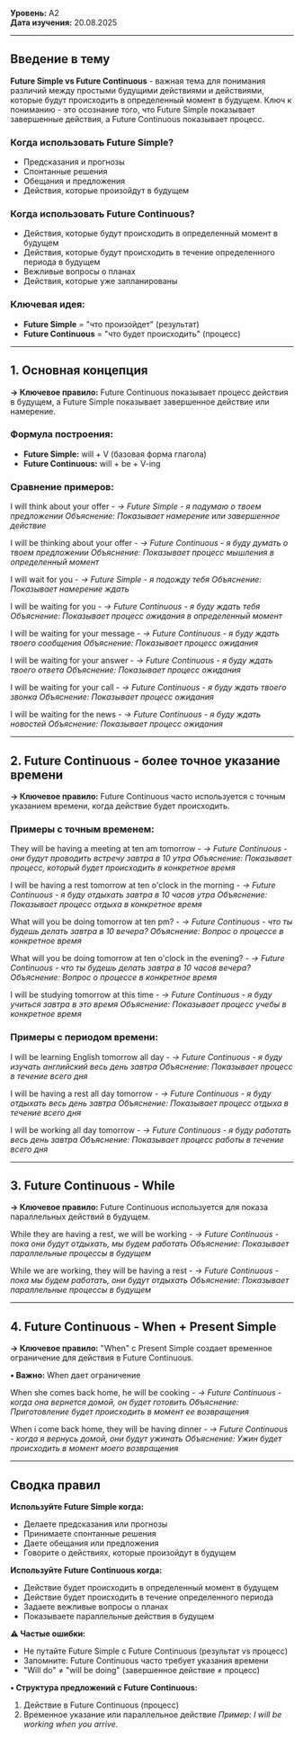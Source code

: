 
**Уровень:** A2  
**Дата изучения:** 20.08.2025  

---

## Введение в тему

**Future Simple vs Future Continuous** - важная тема для понимания различий между простыми будущими действиями и действиями, которые будут происходить в определенный момент в будущем. Ключ к пониманию - это осознание того, что Future Simple показывает завершенные действия, а Future Continuous показывает процесс.

### Когда использовать Future Simple?
- Предсказания и прогнозы
- Спонтанные решения
- Обещания и предложения
- Действия, которые произойдут в будущем

### Когда использовать Future Continuous?
- Действия, которые будут происходить в определенный момент в будущем
- Действия, которые будут происходить в течение определенного периода в будущем
- Вежливые вопросы о планах
- Действия, которые уже запланированы

### Ключевая идея:
- **Future Simple** = "что произойдет" (результат)
- **Future Continuous** = "что будет происходить" (процесс)

---

## 1. Основная концепция

**→ Ключевое правило:** Future Continuous показывает процесс действия в будущем, а Future Simple показывает завершенное действие или намерение.

### Формула построения:
- **Future Simple:** will + V (базовая форма глагола)
- **Future Continuous:** will + be + V-ing

### Сравнение примеров:
I will think about your offer - *→ Future Simple - я подумаю о твоем предложении*
*Объяснение: Показывает намерение или завершенное действие*

I will be thinking about your offer - *→ Future Continuous - я буду думать о твоем предложении*
*Объяснение: Показывает процесс мышления в определенный момент*

I will wait for you - *→ Future Simple - я подожду тебя*
*Объяснение: Показывает намерение ждать*

I will be waiting for you - *→ Future Continuous - я буду ждать тебя*
*Объяснение: Показывает процесс ожидания в определенный момент*

I will be waiting for your message - *→ Future Continuous - я буду ждать твоего сообщения*
*Объяснение: Показывает процесс ожидания*

I will be waiting for your answer - *→ Future Continuous - я буду ждать твоего ответа*
*Объяснение: Показывает процесс ожидания*

I will be waiting for your call - *→ Future Continuous - я буду ждать твоего звонка*
*Объяснение: Показывает процесс ожидания*

I will be waiting for the news - *→ Future Continuous - я буду ждать новостей*
*Объяснение: Показывает процесс ожидания*

---

## 2. Future Continuous - более точное указание времени

**→ Ключевое правило:** Future Continuous часто используется с точным указанием времени, когда действие будет происходить.

### Примеры с точным временем:
They will be having a meeting at ten am tomorrow - *→ Future Continuous - они будут проводить встречу завтра в 10 утра*
*Объяснение: Показывает процесс, который будет происходить в конкретное время*

I will be having a rest tomorrow at ten o'clock in the morning - *→ Future Continuous - я буду отдыхать завтра в 10 часов утра*
*Объяснение: Показывает процесс отдыха в конкретное время*

What will you be doing tomorrow at ten pm? - *→ Future Continuous - что ты будешь делать завтра в 10 вечера?*
*Объяснение: Вопрос о процессе в конкретное время*

What will you be doing tomorrow at ten o'clock in the evening? - *→ Future Continuous - что ты будешь делать завтра в 10 часов вечера?*
*Объяснение: Вопрос о процессе в конкретное время*

I will be studying tomorrow at this time - *→ Future Continuous - я буду учиться завтра в это время*
*Объяснение: Показывает процесс учебы в конкретное время*

### Примеры с периодом времени:
I will be learning English tomorrow all day - *→ Future Continuous - я буду изучать английский весь день завтра*
*Объяснение: Показывает процесс в течение всего дня*

I will be having a rest all day tomorrow - *→ Future Continuous - я буду отдыхать весь день завтра*
*Объяснение: Показывает процесс отдыха в течение всего дня*

I will be working all day tomorrow - *→ Future Continuous - я буду работать весь день завтра*
*Объяснение: Показывает процесс работы в течение всего дня*

---

## 3. Future Continuous - While

**→ Ключевое правило:** Future Continuous используется для показа параллельных действий в будущем.

While they are having a rest, we will be working - *→ Future Continuous - пока они будут отдыхать, мы будем работать*
*Объяснение: Показывает параллельные процессы в будущем*

While we are working, they will be having a rest - *→ Future Continuous - пока мы будем работать, они будут отдыхать*
*Объяснение: Показывает параллельные процессы в будущем*

---

## 4. Future Continuous - When + Present Simple

**→ Ключевое правило:** "When" с Present Simple создает временное ограничение для действия в Future Continuous.

**• Важно:** When дает ограничение

When she comes back home, he will be cooking - *→ Future Continuous - когда она вернется домой, он будет готовить*
*Объяснение: Приготовление будет происходить в момент ее возвращения*

When i come back home, they will be having dinner - *→ Future Continuous - когда я вернусь домой, они будут ужинать*
*Объяснение: Ужин будет происходить в момент моего возвращения*

---

## Сводка правил

**Используйте Future Simple когда:**
- Делаете предсказания или прогнозы
- Принимаете спонтанные решения
- Даете обещания или предложения
- Говорите о действиях, которые произойдут в будущем

**Используйте Future Continuous когда:**
- Действие будет происходить в определенный момент в будущем
- Действие будет происходить в течение определенного периода
- Задаете вежливые вопросы о планах
- Показываете параллельные действия в будущем

**⚠ Частые ошибки:**
- Не путайте Future Simple с Future Continuous (результат vs процесс)
- Запомните: Future Continuous часто требует указания времени
- "Will do" ≠ "will be doing" (завершенное действие ≠ процесс)

**• Структура предложений с Future Continuous:**
1. Действие в Future Continuous (процесс)
2. Временное указание или параллельное действие
*Пример: I will be working when you arrive.*



